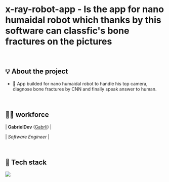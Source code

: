 # x-ray-robot-app - Is the app for nano humaidal robot which thanks by this software can classfic's bone fractures on the pictures

&nbsp;
## 💡 About the project

- 🔨 App builded for nano humaidal robot to handle his top camera, diagnose bone fractures by CNN and finally speak answer to human. 

&nbsp;
## 🙋‍♂️ workforce

| **GabrielDev** ([Gabrli](https://github.com/Gabrli)) |

| *Software Engineer* |

&nbsp;
## 🔨 Tech stack
 <img src="https://skillicons.dev/icons?i=promela,xml,python,fastapi,opencv,tensorflow" />
